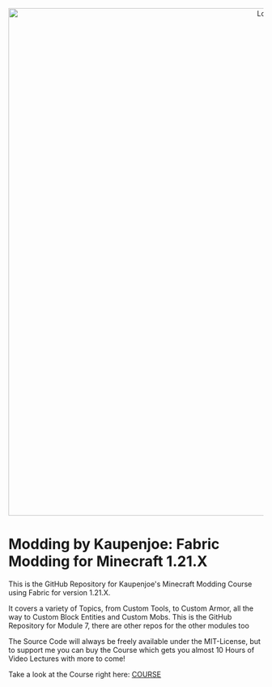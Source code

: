 <a href="https://courses.kaupenjoe.net/p/modding-by-kaupenjoe-fabric-modding-for-minecraft-1-21-x" target="_blank">
<p align="center">
<img src="https://kaupenjoe.net/files/General/Minecraft/Modding/Course/fabric-121x-course-image.jpg" alt="Logo" width="1000"/> 
</p></a>

# Modding by Kaupenjoe: Fabric Modding for Minecraft 1.21.X
This is the GitHub Repository for Kaupenjoe's Minecraft Modding Course using Fabric for version 1.21.X. 

It covers a variety of Topics, from Custom Tools, to Custom Armor, all the way to Custom Block Entities and Custom Mobs. This is the GitHub Repository for Module 7, there are other repos for the other modules too

The Source Code will always be freely available under the MIT-License, but to support me you can buy the Course which gets you almost 10 Hours of Video Lectures with more to come!

Take a look at the Course right here: <a href="https://courses.kaupenjoe.net/p/modding-by-kaupenjoe-fabric-modding-for-minecraft-1-21-x" target="_blank">COURSE</a>

